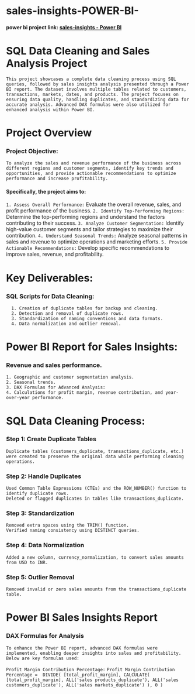 # sales-insights-POWER-BI-

#### power bi project link: [sales-insights - Power BI](https://app.powerbi.com/groups/me/reports/404de9ab-0630-42e1-98a6-0ceefd35d3fd?pbi_source=desktop)

# SQL Data Cleaning and Sales Analysis Project
`
  This project showcases a complete data cleaning process using SQL queries, followed by sales insights analysis presented through a Power BI report. The dataset involves multiple tables related to customers, transactions, markets, dates, and products. The project focuses on ensuring data quality, handling duplicates, and standardizing data for accurate analysis. Advanced DAX formulas were also utilized for enhanced analysis within Power BI.
`
# Project Overview
### Project Objective:
`
  To analyze the sales and revenue performance of the business across different regions and customer segments, identify key trends and opportunities, and provide actionable recommendations to optimize performance and increase profitability.
`

#### Specifically, the project aims to:

  `1. Assess Overall Performance:` Evaluate the overall revenue, sales, and profit performance of the business.
  `2. Identify Top-Performing Regions:` Determine the top-performing regions and understand the factors contributing to their success.
  `3. Analyze Customer Segmentation:` Identify high-value customer segments and tailor strategies to maximize their contribution.
  `4. Understand Seasonal Trends:` Analyze seasonal patterns in sales and revenue to optimize operations and marketing efforts.
  `5. Provide Actionable Recommendations:` Develop specific recommendations to improve sales, revenue, and profitability.

# Key Deliverables:
  ### SQL Scripts for Data Cleaning:
      1. Creation of duplicate tables for backup and cleaning.
      2. Detection and removal of duplicate rows.
      3. Standardization of naming conventions and data formats.
      4. Data normalization and outlier removal.
   
# Power BI Report for Sales Insights:
  ### Revenue and sales performance.
    1. Geographic and customer segmentation analysis.
    2. Seasonal trends.
    3. DAX Formulas for Advanced Analysis:
    4. Calculations for profit margin, revenue contribution, and year-over-year performance.

# SQL Data Cleaning Process:
  ### Step 1: Create Duplicate Tables
    Duplicate tables (customers_duplicate, transactions_duplicate, etc.) were created to preserve the original data while performing cleaning operations.   
  ### Step 2: Handle Duplicates
    Used Common Table Expressions (CTEs) and the ROW_NUMBER() function to identify duplicate rows.
    Deleted or flagged duplicates in tables like transactions_duplicate.
  ### Step 3: Standardization
    Removed extra spaces using the TRIM() function.
    Verified naming consistency using DISTINCT queries.
  ### Step 4: Data Normalization
    Added a new column, currency_normalization, to convert sales amounts from USD to INR.
  ### Step 5: Outlier Removal
    Removed invalid or zero sales amounts from the transactions_duplicate table.
    
# Power BI Sales Insights Report
  ### DAX Formulas for Analysis
    To enhance the Power BI report, advanced DAX formulas were implemented, enabling deeper insights into sales and profitability.
    Below are key formulas used:

`Profit Margin Contribution Percentage:`
  `
    Profit Margin Contribution Percentage = 
    DIVIDE(
        [total_profit_margin],
        CALCULATE(
            [total_profit_margin],
            ALL('sales products_duplicate'),
            ALL('sales customers_duplicate'),
            ALL('sales markets_duplicate')
        ),
        0
    )
  `
